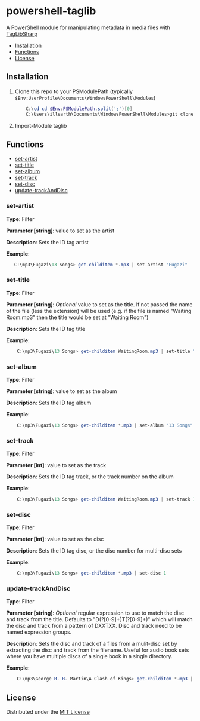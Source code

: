 powershell-taglib
=================

A PowerShell module for manipulating metadata in media files with [TagLibSharp](https://github.com/mono/taglib-sharp)
* [Installation](#installation)
* [Functions](#functions)
* [License](#license)

## <a id="installation">Installation</a>
1. Clone this repo to your PSModulePath (typically `$Env:UserProfile\Documents\WindowsPowerShell\Modules`)

    ```ps1
        C:\cd cd $Env:PSModulePath.split(';')[0]
        C:\Users\illearth\Documents\WindowsPowerShell\Modules>git clone https://github.com/danielmbond/powershell-taglib.git taglib
    ```
1. Import-Module taglib

## <a id="functions">Functions</a>
* [set-artist](#set-artist)
* [set-title](#set-title)
* [set-album](#set-album)
* [set-track](#set-track)
* [set-disc](#set-disc)
* [update-trackAndDisc](#update-trackAndDisc)

### <a id="set-artist">set-artist</a>
**Type**: Filter   

**Parameter [string]**: value to set as the artist    

**Description**: Sets the ID tag artist    

**Example**:   

```ps1
   C:\mp3\Fugazi\13 Songs> get-childitem *.mp3 | set-artist "Fugazi"
```

### <a id="set-title">set-title</a>
**Type**: Filter   

**Parameter [string]**: *Optional* value to set as the title. If not passed the name of the file (less the extension) will be used (e.g. if the file is named "Waiting Room.mp3" then the title would be set at "Waiting Room")    

**Description**: Sets the ID tag title    

**Example**:   

```ps1
    C:\mp3\Fugazi\13 Songs> get-childitem WaitingRoom.mp3 | set-title "Waiting Room"
```

### <a id="set-album">set-album</a>
**Type**: Filter   

**Parameter [string]**: value to set as the album    

**Description**: Sets the ID tag album    

**Example**:   

```ps1
    C:\mp3\Fugazi\13 Songs> get-childitem *.mp3 | set-album "13 Songs"
```

### <a id="set-track">set-track</a>
**Type**: Filter   

**Parameter [int]**: value to set as the track    

**Description**: Sets the ID tag track, or the track number on the album

**Example**:   

```ps1
    C:\mp3\Fugazi\13 Songs> get-childitem WaitingRoom.mp3 | set-track 1
```

### <a id="set-disc">set-disc</a>
**Type**: Filter   

**Parameter [int]**: value to set as the disc    

**Description**: Sets the ID tag disc, or the disc number for multi-disc sets

**Example**:   

```ps1
    C:\mp3\Fugazi\13 Songs> get-childitem *.mp3 | set-disc 1
```

### <a id="update-trackAndDisc">update-trackAndDisc</a>
**Type**: Filter   

**Parameter [string]**: *Optional* regular expression to use to match the disc and track from the title. Defaults to "D(?<disc>[0-9]+)T(?<track>[0-9]+)" which will match the disc and track from a pattern of DXXTXX. Disc and track need to be named expression groups.     

**Description**: Sets the disc and track of a files from a mulit-disc set by extracting the disc and track from the filename. Useful for audio book sets where you have multiple discs of a single book in a single directory.

**Example**:   

```ps1
    C:\mp3\George R. R. Martin\A Clash of Kings> get-childitem *.mp3 | update-trackAndDisc
```

## <a id="license">License</a>
Distributed under the [MIT License](http://opensource.org/licenses/mit-license.php)
